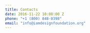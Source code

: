```yaml
---
title: Contacts
date: 2016-11-22 10:08:00 Z
phone: "+1 (800) 848-0398"
email: "info@iamdesignfoundation.org"
---
```


